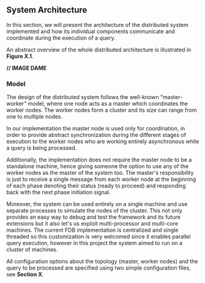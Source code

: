## System Architecture

In this section, we will present the architecture of the distributed system implemented and how its individual components communicate and coordinate during the execution of a query.

An abstract overview of the whole distributed architecture is illustrated in **Figure X.1**.

**// IMAGE DAME**

### Model

The design of the distributed system follows the well-known "master-worker" model, where one node acts as a master which coordinates the worker nodes. The worker nodes form a cluster and its size can range from one to multiple nodes.

In our implementation the master node is used only for coordination, in order to provide abstract synchronization during the different stages of execution to the worker nodes who are working entirely asynchronous while a query is being processed.

Additionally, the implementation does not require the master node to be a standalone machine, hence giving someone the option to use any of the worker nodes as the master of the system too. The master's responsibility is just to receive a single message from each worker node at the beginning of each phase denoting their status (ready to proceed) and responding back with the next phase initiation signal.

Moreover, the system can be used entirely on a single machine and use separate processes to simulate the nodes of the cluster. This not only provides an easy way to debug and test the framework and its future extensions but it also let's us exploit multi-processor and multi-core machines. The current FDB implementation is centralized and single threaded so this customization is very welcomed since it enables parallel query execution, however in this project the system aimed to run on a cluster of machines.

All configuration options about the topology (master, worker nodes) and the query to be processed are specified using two simple configuration files, see **Section X**.
